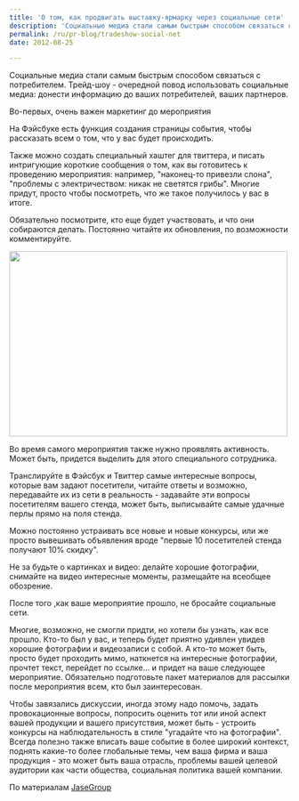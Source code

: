 ```yaml
---
title: 'О том, как продвигать выставку-ярмарку через социальные сети'
description: 'Социальные медиа стали самым быстрым способом связаться с потребителем. Трейд-шоу - очередной повод использовать социальные медиа: донести информацию до ваших потребителей, ваших партнеров. Во-первых, очень важен маркетинг до мероприятия'
permalink: /ru/pr-blog/tradeshow-social-net
date: 2012-08-25

---
```


Социальные медиа стали самым быстрым способом связаться с потребителем. Трейд-шоу - очередной повод использовать социальные медиа: донести информацию до ваших потребителей, ваших партнеров.

Во-первых, очень важен маркетинг до мероприятия

На Фэйсбуке есть функция создания страницы события, чтобы рассказать всем о том, что у вас будет происходить.

Также можно создать специальный хаштег для твиттера, и писать интригующие короткие сообщения о том, как вы готовитесь к проведению мероприятия: например, "наконец-то привезли слона", "проблемы с электричеством: никак не светятся грибы". Многие придут, просто чтобы посмотреть, что же такое получилось у вас в итоге.

Обязательно посмотрите, кто еще будет участвовать, и что они собираются делать. Постоянно читайте их обновления, по возможности комментируйте.

<img src="{{ site.assets }}/upload/4522913512_84e088556b.jpg" alt="" class="post__img" width="500" height="333">

Во время самого мероприятия также нужно проявлять активность. Может быть, придется выделить для этого специального сотрудника.

Транслируйте в Фэйсбук и Твиттер  самые интересные вопросы, которые вам задают посетители, читайте ответы и возможно, передавайте их из сети в реальность - задавайте эти вопросы посетителям вашего стенда, может быть, выписывайте самые удачные перлы прямо на поля стенда.

Можно постоянно устраивать все новые и новые конкурсы, или же просто вывешивать объявления вроде "первые 10 посетителей стенда получают 10% скидку".

Не за будьте о картинках и видео: делайте хорошие фотографии, снимайте на видео интересные моменты, размещайте на всеобщее обозрение.

После того ,как ваше мероприятие прошло, не бросайте социальные сети.

Многие, возможно, не смогли придти, но хотели бы узнать, как все прошло. Кто-то был у вас, и теперь будет приятно удивлен увидев хорошие фотографии и видеозаписи с собой. А кто-то может быть, просто будет проходить мимо, наткнется на интересные фотографии, прочтет текст, перейдет по ссылке... и придет на ваше следующее мероприятие. Обязательно подготовьте пакет материалов для рассылки после мероприятия всем, кто был заинтересован.

Чтобы завязались дискуссии, иногда  этому надо помочь, задать провокационные вопросы, попросить оценить тот или иной аспект вашей продукции и вашего присутствия, может быть - устроить конкурсы на наблюдательность в стиле "угадайте что на фотографии". Всегда полезно также вписать ваше событие в более широкий контекст, поднять какие-то более глобальные темы, чем ваша фирма и ваша продукция - это может быть ваша отрасль, проблемы вашей целевой аудитории как  части общества, социальная политика вашей компании.

По материалам <a href="https://jasegroup.com/social-media-trade-shows/" target=_blank>JaseGroup</a>

